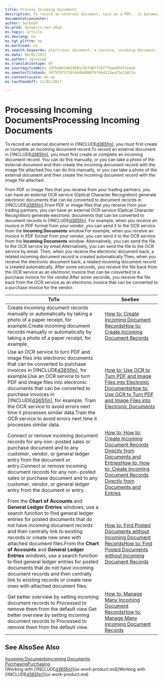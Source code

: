 ```yaml
---
title: Process Incoming Documents
description: To record an external document, such as a PDF,  in Dynamics NAV, you first create or complete an incoming document record.
documentationcenter: 
author: SorenGP
ms.prod: dynamics-nav-2018
ms.topic: article
ms.devlang: na
ms.tgt_pltfrm: na
ms.workload: na
ms.search.keywords: electronic document, e-invoice, incoming document, OCR, ecommerce, document exchange, import invoice
ms.date: 06/02/2017
ms.author: sgroespe
ms.translationtype: HT
ms.sourcegitcommit: 1dfba8b14019991c95f40ffd5f7fbaed5df414eb
ms.openlocfilehash: 1075f9737355de0b80807bf6bd123eaf2a71013a
ms.contentlocale: en-au
ms.lasthandoff: 12/01/2017

---
```

# <a name="processing-incoming-documents"></a><span data-ttu-id="40da1-103">Processing Incoming Documents</span><span class="sxs-lookup"><span data-stu-id="40da1-103">Processing Incoming Documents</span></span>
<span data-ttu-id="40da1-104">To record an external document in [!INCLUDE[d365fin](includes/d365fin_md.md)], you must first create or complete an incoming document record.</span><span class="sxs-lookup"><span data-stu-id="40da1-104">To record an external document in [!INCLUDE[d365fin](includes/d365fin_md.md)], you must first create or complete an incoming document record.</span></span> <span data-ttu-id="40da1-105">You can do this manually, or you can take a photo of the external document and then create the incoming document record with the image file attached.</span><span class="sxs-lookup"><span data-stu-id="40da1-105">You can do this manually, or you can take a photo of the external document and then create the incoming document record with the image file attached.</span></span>

<span data-ttu-id="40da1-106">From PDF or image files that you receive from your trading partners, you can have an external OCR service (Optical Character Recognition) generate electronic documents that can be converted to document records in [!INCLUDE[d365fin](includes/d365fin_md.md)].</span><span class="sxs-lookup"><span data-stu-id="40da1-106">From PDF or image files that you receive from your trading partners, you can have an external OCR service (Optical Character Recognition) generate electronic documents that can be converted to document records in [!INCLUDE[d365fin](includes/d365fin_md.md)].</span></span> <span data-ttu-id="40da1-107">For example, when you receive an invoice in PDF format from your vendor, you can send it to the OCR service from the **Incoming Documents** window.</span><span class="sxs-lookup"><span data-stu-id="40da1-107">For example, when you receive an invoice in PDF format from your vendor, you can send it to the OCR service from the **Incoming Documents** window.</span></span> <span data-ttu-id="40da1-108">Alternatively, you can send the file to the OCR service by email.</span><span class="sxs-lookup"><span data-stu-id="40da1-108">Alternatively, you can send the file to the OCR service by email.</span></span> <span data-ttu-id="40da1-109">Then, when you receive the electronic document back, a related incoming document record is created automatically.</span><span class="sxs-lookup"><span data-stu-id="40da1-109">Then, when you receive the electronic document back, a related incoming document record is created automatically.</span></span> <span data-ttu-id="40da1-110">After some seconds, you receive the file back from the OCR service as an electronic invoice that can be converted to a purchase invoice for the vendor.</span><span class="sxs-lookup"><span data-stu-id="40da1-110">After some seconds, you receive the file back from the OCR service as an electronic invoice that can be converted to a purchase invoice for the vendor.</span></span>

| <span data-ttu-id="40da1-111">To</span><span class="sxs-lookup"><span data-stu-id="40da1-111">To</span></span> | <span data-ttu-id="40da1-112">See</span><span class="sxs-lookup"><span data-stu-id="40da1-112">See</span></span> |
| --- | --- |
| <span data-ttu-id="40da1-113">Create incoming document records manually or automatically by taking a photo of a paper receipt, for example.</span><span class="sxs-lookup"><span data-stu-id="40da1-113">Create incoming document records manually or automatically by taking a photo of a paper receipt, for example.</span></span> |[<span data-ttu-id="40da1-114">How to: Create Incoming Document Records</span><span class="sxs-lookup"><span data-stu-id="40da1-114">How to: Create Incoming Document Records</span></span>](across-how-create-income-document-records.md) |
| <span data-ttu-id="40da1-115">Use an OCR service to turn PDF and image files into electronic documents that can be converted to purchase invoices in [!INCLUDE[d365fin](includes/d365fin_md.md)], for example.</span><span class="sxs-lookup"><span data-stu-id="40da1-115">Use an OCR service to turn PDF and image files into electronic documents that can be converted to purchase invoices in [!INCLUDE[d365fin](includes/d365fin_md.md)], for example.</span></span> <span data-ttu-id="40da1-116">Train the OCR service to avoid errors next time it processes similar data.</span><span class="sxs-lookup"><span data-stu-id="40da1-116">Train the OCR service to avoid errors next time it processes similar data.</span></span> |[<span data-ttu-id="40da1-117">How to: Use OCR to Turn PDF and Image Files into Electronic Documents</span><span class="sxs-lookup"><span data-stu-id="40da1-117">How to: Use OCR to Turn PDF and Image Files into Electronic Documents</span></span>](across-how-use-ocr-pdf-images-files.md) |
| <span data-ttu-id="40da1-118">Connect or remove incoming document records for any non-posted sales or purchase document and to any customer, vendor, or general ledger entry from the document or entry.</span><span class="sxs-lookup"><span data-stu-id="40da1-118">Connect or remove incoming document records for any non-posted sales or purchase document and to any customer, vendor, or general ledger entry from the document or entry.</span></span> |[<span data-ttu-id="40da1-119">How to: How to: Create Incoming Document Records Directly from Documents and Entries</span><span class="sxs-lookup"><span data-stu-id="40da1-119">How to: How to: Create Incoming Document Records Directly from Documents and Entries</span></span>](across-how-connect-disconnect-income-document-records.md) |
| <span data-ttu-id="40da1-120">From the **Chart of Accounts** and **General Ledger Entries** windows, use a search function to find general ledger entries for posted documents that do not have incoming document records and then centrally link to existing records or create new ones with attached document files.</span><span class="sxs-lookup"><span data-stu-id="40da1-120">From the **Chart of Accounts** and **General Ledger Entries** windows, use a search function to find general ledger entries for posted documents that do not have incoming document records and then centrally link to existing records or create new ones with attached document files.</span></span> |[<span data-ttu-id="40da1-121">How to: Find Posted Documents without Incoming Document Records</span><span class="sxs-lookup"><span data-stu-id="40da1-121">How to: Find Posted Documents without Incoming Document Records</span></span>](across-how-find-posted-documents-without-income-document-records.md) |
| <span data-ttu-id="40da1-122">Get better overview by setting incoming document records to Processed to remove them from the default view.</span><span class="sxs-lookup"><span data-stu-id="40da1-122">Get better overview by setting incoming document records to Processed to remove them from the default view.</span></span> |[<span data-ttu-id="40da1-123">How to: Manage Many Incoming Document Records</span><span class="sxs-lookup"><span data-stu-id="40da1-123">How to: Manage Many Incoming Document Records</span></span>](across-how-manage-many-income-document-records.md) |

## <a name="see-also"></a><span data-ttu-id="40da1-124">See Also</span><span class="sxs-lookup"><span data-stu-id="40da1-124">See Also</span></span>
[<span data-ttu-id="40da1-125">Incoming Documents</span><span class="sxs-lookup"><span data-stu-id="40da1-125">Incoming Documents</span></span>](across-income-documents.md)  
[<span data-ttu-id="40da1-126">Purchasing</span><span class="sxs-lookup"><span data-stu-id="40da1-126">Purchasing</span></span>](purchasing-manage-purchasing.md)  
<span data-ttu-id="40da1-127">[Working with [!INCLUDE[d365fin](includes/d365fin_md.md)]](ui-work-product.md)</span><span class="sxs-lookup"><span data-stu-id="40da1-127">[Working with [!INCLUDE[d365fin](includes/d365fin_md.md)]](ui-work-product.md)</span></span>

